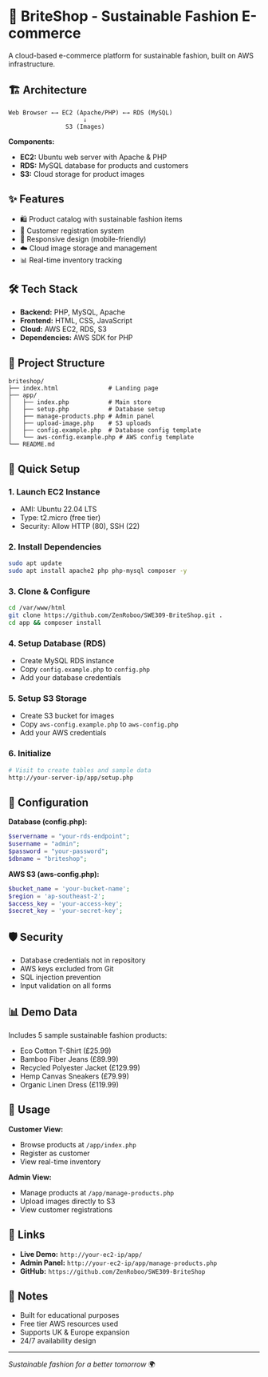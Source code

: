 # 🌿 BriteShop - Sustainable Fashion E-commerce

A cloud-based e-commerce platform for sustainable fashion, built on AWS infrastructure.

## 🏗️ Architecture

```
Web Browser ←→ EC2 (Apache/PHP) ←→ RDS (MySQL)
                     ↓
                S3 (Images)
```

**Components:**
- **EC2:** Ubuntu web server with Apache & PHP
- **RDS:** MySQL database for products and customers  
- **S3:** Cloud storage for product images

## ✨ Features

- 🛍️ Product catalog with sustainable fashion items
- 👤 Customer registration system
- 📱 Responsive design (mobile-friendly)
- ☁️ Cloud image storage and management
- 📊 Real-time inventory tracking

## 🛠️ Tech Stack

- **Backend:** PHP, MySQL, Apache
- **Frontend:** HTML, CSS, JavaScript
- **Cloud:** AWS EC2, RDS, S3
- **Dependencies:** AWS SDK for PHP

## 📁 Project Structure

```
briteshop/
├── index.html              # Landing page
├── app/
│   ├── index.php           # Main store
│   ├── setup.php           # Database setup
│   ├── manage-products.php # Admin panel
│   ├── upload-image.php    # S3 uploads
│   ├── config.example.php  # Database config template
│   └── aws-config.example.php # AWS config template
└── README.md
```

## 🚀 Quick Setup

### 1. Launch EC2 Instance
- AMI: Ubuntu 22.04 LTS
- Type: t2.micro (free tier)
- Security: Allow HTTP (80), SSH (22)

### 2. Install Dependencies
```bash
sudo apt update
sudo apt install apache2 php php-mysql composer -y
```

### 3. Clone & Configure
```bash
cd /var/www/html
git clone https://github.com/ZenRoboo/SWE309-BriteShop.git .
cd app && composer install
```

### 4. Setup Database (RDS)
- Create MySQL RDS instance
- Copy `config.example.php` to `config.php`
- Add your database credentials

### 5. Setup S3 Storage
- Create S3 bucket for images
- Copy `aws-config.example.php` to `aws-config.php`  
- Add your AWS credentials

### 6. Initialize
```bash
# Visit to create tables and sample data
http://your-server-ip/app/setup.php
```

## 🔧 Configuration

**Database (config.php):**
```php
$servername = "your-rds-endpoint";
$username = "admin";
$password = "your-password";
$dbname = "briteshop";
```

**AWS S3 (aws-config.php):**
```php
$bucket_name = 'your-bucket-name';
$region = 'ap-southeast-2';
$access_key = 'your-access-key';
$secret_key = 'your-secret-key';
```

## 🛡️ Security

- Database credentials not in repository
- AWS keys excluded from Git
- SQL injection prevention
- Input validation on all forms

## 📊 Demo Data

Includes 5 sample sustainable fashion products:
- Eco Cotton T-Shirt (£25.99)
- Bamboo Fiber Jeans (£89.99)
- Recycled Polyester Jacket (£129.99)
- Hemp Canvas Sneakers (£79.99)
- Organic Linen Dress (£119.99)

## 🎯 Usage

**Customer View:**
- Browse products at `/app/index.php`
- Register as customer
- View real-time inventory

**Admin View:**
- Manage products at `/app/manage-products.php`
- Upload images directly to S3
- View customer registrations

## 🔗 Links

- **Live Demo:** `http://your-ec2-ip/app/`
- **Admin Panel:** `http://your-ec2-ip/app/manage-products.php`
- **GitHub:** `https://github.com/ZenRoboo/SWE309-BriteShop`

## 📝 Notes

- Built for educational purposes
- Free tier AWS resources used
- Supports UK & Europe expansion
- 24/7 availability design

---
*Sustainable fashion for a better tomorrow* 🌍
